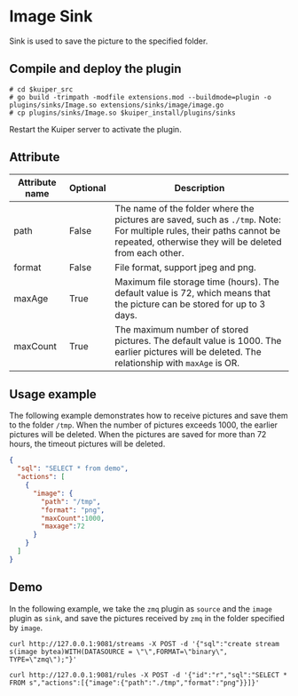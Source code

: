 # Image Sink

Sink is used to save the picture to the specified folder.

## Compile and deploy the plugin

```shell
# cd $kuiper_src
# go build -trimpath -modfile extensions.mod --buildmode=plugin -o plugins/sinks/Image.so extensions/sinks/image/image.go
# cp plugins/sinks/Image.so $kuiper_install/plugins/sinks
```

Restart the Kuiper server to activate the plugin.

## Attribute

| Attribute name | Optional | Description                                                  |
| -------------- | -------- | ------------------------------------------------------------ |
| path           | False    | The name of the folder where the pictures are saved, such as `./tmp`. Note: For multiple rules, their paths cannot be repeated, otherwise they will be deleted from each other. |
| format         | False    | File format, support jpeg and png.                           |
| maxAge         | True     | Maximum file storage time (hours). The default value is 72, which means that the picture can be stored for up to 3 days. |
| maxCount       | True     | The maximum number of stored pictures. The default value is 1000. The earlier pictures will be deleted. The relationship with `maxAge` is OR. |

## Usage example

The following example demonstrates how to receive pictures and save them to the folder `/tmp`. When the number of pictures exceeds 1000, the earlier pictures will be deleted. When the pictures are saved for more than 72 hours, the timeout pictures will be deleted.

```json
{
  "sql": "SELECT * from demo",
  "actions": [
    {
      "image": {
        "path": "/tmp",
        "format": "png",
        "maxCount":1000,
        "maxage":72
      }
    }
  ]
}
```

## Demo

In the following example, we take the `zmq` plugin as `source` and the `image` plugin as `sink`, and save the pictures received by `zmq` in the folder specified by `image`.

```shell
curl http://127.0.0.1:9081/streams -X POST -d '{"sql":"create stream s(image bytea)WITH(DATASOURCE = \"\",FORMAT=\"binary\", TYPE=\"zmq\");"}'

curl http://127.0.0.1:9081/rules -X POST -d '{"id":"r","sql":"SELECT * FROM s","actions":[{"image":{"path":"./tmp","format":"png"}}]}'
```